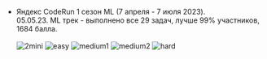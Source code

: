 - Яндекс CodeRun 1 сезон ML (7 апреля - 7 июля 2023). <br>
05.05.23. ML трек - выполнено все 29 задач, лучше 99% участников, 1684 балла. <br><br>
![2mini](https://user-images.githubusercontent.com/101212758/236552676-b1a25ec3-decc-4847-a794-e77db9e60e26.jpg)
![easy](https://user-images.githubusercontent.com/101212758/236552304-a144abbd-f8c1-4038-8e90-0e588e7f6430.jpg)
![medium1](https://user-images.githubusercontent.com/101212758/236552322-ef22946e-8eae-46e6-8178-2301999630ef.jpg)
![medium2](https://user-images.githubusercontent.com/101212758/236552332-9d11342d-fea8-415d-9073-4eb486529330.jpg)
![hard](https://user-images.githubusercontent.com/101212758/236552346-7afd20bb-18ad-41cc-a8d3-d8172d7cf3da.jpg)
